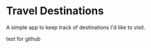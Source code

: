 # Travel Destinations

A simple app to keep track of destinations I'd like to visit.

test for github
